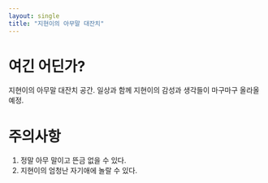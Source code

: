 ```yaml
---
layout: single
title: "지현이의 아무말 대잔치"
---
```


# 여긴 어딘가?

지현이의 아무말 대잔치 공간. 일상과 함께 지현이의 감성과 생각들이 마구마구 올라올 예정.

# 주의사항

1. 정말 아무 말이고 뜬금 없을 수 있다.
2. 지현이의 엄청난 자기애에 놀랄 수 있다.
